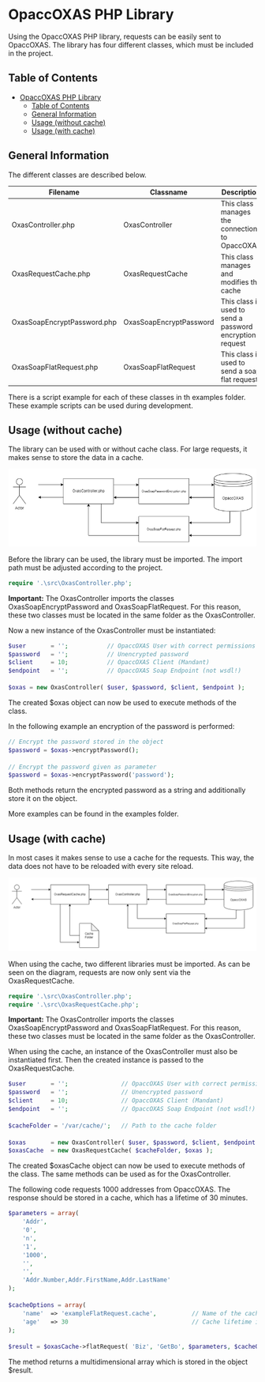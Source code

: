 # OpaccOXAS PHP Library
Using the OpaccOXAS PHP library, requests can be easily sent to OpaccOXAS. The library has four different classes, which must be included in the project. 

## Table of Contents
- [OpaccOXAS PHP Library](#opaccoxas-php-library)
  - [Table of Contents](#table-of-contents)
  - [General Information](#general-information)
  - [Usage (without cache)](#usage-without-cache)
  - [Usage (with cache)](#usage-with-cache)

## General Information
The different classes are described below.

|Filename|Classname|Description|
|---|---|---|
|OxasController.php|OxasController|This class manages the connection to OpaccOXAS|
|OxasRequestCache.php|OxasRequestCache|This class manages and modifies the cache|
|OxasSoapEncryptPassword.php|OxasSoapEncryptPassword|This class is used to send a password encryption request|
|OxasSoapFlatRequest.php|OxasSoapFlatRequest|This class is used to send a soap flat request|

There is a script example for each of these classes in th examples folder. These example scripts can be used during development.

## Usage (without cache)
The library can be used with or without cache class. For large requests, it makes sense to store the data in a cache.

![Diagram: OxasRequest without cache](https://github.com/linusniederer/opacc-oxas-php-library/blob/main/doc/OxasRequestNoCache.png?raw=true)

Before the library can be used, the library must be imported. The import path must be adjusted according to the project.

```php
require '.\src\OxasController.php';
```

**Important:** The OxasController imports the classes OxasSoapEncryptPassword and OxasSoapFlatRequest. For this reason, these two classes must be located in the same folder as the OxasController.

Now a new instance of the OxasController must be instantiated:

```php
$user       = '';           // OpaccOXAS User with correct permissions
$password   = '';           // Unencrypted password
$client     = 10;           // OpaccOXAS Client (Mandant)
$endpoint   = '';           // OpaccOXAS Soap Endpoint (not wsdl!)

$oxas = new OxasController( $user, $password, $client, $endpoint );
```

The created $oxas object can now be used to execute methods of the class.

In the following example an encryption of the password is performed:

```php
// Encrypt the password stored in the object
$password = $oxas->encryptPassword();

// Encrypt the password given as parameter
$password = $oxas->encryptPassword('password');
```

Both methods return the encrypted password as a string and additionally store it on the object.

More examples can be found in the examples folder.

## Usage (with cache)
In most cases it makes sense to use a cache for the requests. This way, the data does not have to be reloaded with every site reload.

![Diagram: OxasRequest with cache](https://github.com/linusniederer/opacc-oxas-php-library/blob/main/doc/OxasRequestCache.png?raw=true)

When using the cache, two different libraries must be imported. As can be seen on the diagram, requests are now only sent via the OxasRequestCache.

```php
require '.\src\OxasController.php';
require '.\src\OxasRequestCache.php';
```

**Important:** The OxasController imports the classes OxasSoapEncryptPassword and OxasSoapFlatRequest. For this reason, these two classes must be located in the same folder as the OxasController.

When using the cache, an instance of the OxasController must also be instantiated first. Then the created instance is passed to the OxasRequestCache.

```php
$user       = '';               // OpaccOXAS User with correct permissions
$password   = '';               // Unencrypted password
$client     = 10;               // OpaccOXAS Client (Mandant)
$endpoint   = '';               // OpaccOXAS Soap Endpoint (not wsdl!)

$cacheFolder = '/var/cache/';   // Path to the cache folder

$oxas       = new OxasController( $user, $password, $client, $endpoint );
$oxasCache  = new OxasRequestCache( $cacheFolder, $oxas );
```

The created $oxasCache object can now be used to execute methods of the class. The same methods can be used as for the OxasController.

The following code requests 1000 addresses from OpaccOXAS. The response should be stored in a cache, which has a lifetime of 30 minutes.

```php
$parameters = array(
    'Addr',
    '0',
    'n',
    '1',
    '1000',
    '',
    '',
    'Addr.Number,Addr.FirstName,Addr.LastName'
);

$cacheOptions = array( 
    'name'  => 'exampleFlatRequest.cache',          // Name of the cache file
    'age'   => 30                                   // Cache lifetime in minutes
);

$result = $oxasCache->flatRequest( 'Biz', 'GetBo', $parameters, $cacheOptions );
```

The method returns a multidimensional array which is stored in the object $result.